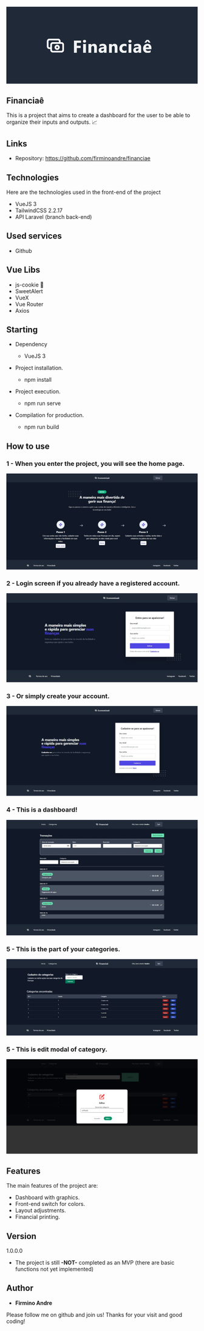 ![Logo of the project](https://github.com/firminoandre/financiae/blob/front-end/public/readme/logobanner.png)


## Financiaê
This is a project that aims to create a dashboard for the user to be able to organize their inputs and outputs. 📈

## Links
  - Repository: https://github.com/firminoandre/financiae

## Technologies 

Here are the technologies used in the front-end of the project

* VueJS 3
* TailwindCSS 2.2.17
* API Laravel (branch back-end)

## Used services

* Github

## Vue Libs

* js-cookie 🍪
* SweetAlert 
* VueX 
* Vue Router
* Axios


## Starting

* Dependency
  - VueJS 3

* Project installation.
  - npm install
  
* Project execution.
  - npm run serve
  
* Compilation for production.
  - npm run build
  


## How to use

### 1 - When you enter the project, you will see the home page.

![Homepage image](https://raw.githubusercontent.com/firminoandre/financiae/front-end/public/readme/home.png)

### 2 - Login screen if you already have a registered account.

![Login](https://raw.githubusercontent.com/firminoandre/financiae/front-end/public/readme/login.png)

### 3 - Or simply create your account.

![Sign up](https://raw.githubusercontent.com/firminoandre/financiae/front-end/public/readme/cadastro.png)

### 4 - This is a dashboard!

![Dashboard](https://raw.githubusercontent.com/firminoandre/financiae/front-end/public/readme/dash2.png)


### 5 - This is the part of your categories.

![Dashboard](https://raw.githubusercontent.com/firminoandre/financiae/front-end/public/readme/categorias.png)

### 5 - This is edit modal of category.

![Dashboard](https://raw.githubusercontent.com/firminoandre/financiae/front-end/public/readme/editModal.png)


## Features

The main features of the project are:
 - Dashboard with graphics.
 - Front-end switch for colors.
 - Layout adjustments.
 - Financial printing.


  ## Version

  1.0.0.0
  - The project is still **-NOT-** completed as an MVP (there are basic functions not yet implemented)


  ## Author

  * **Firmino Andre** 

  Please follow me on github and join us!
  Thanks for your visit and good coding!